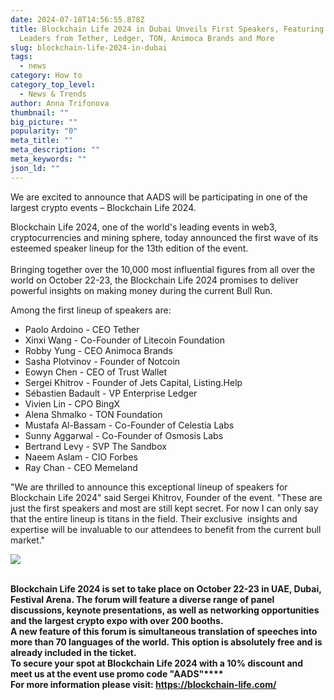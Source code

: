 ```yaml
---
date: 2024-07-18T14:56:55.878Z
title: Blockchain Life 2024 in Dubai Unveils First Speakers, Featuring Industry
  Leaders from Tether, Ledger, TON, Animoca Brands and More
slug: blockchain-life-2024-in-dubai
tags:
  - news
category: How to
category_top_level:
  - News & Trends
author: Anna Trifonova
thumbnail: ""
big_picture: ""
popularity: "0"
meta_title: ""
meta_description: ""
meta_keywords: ""
json_ld: ""
---
```

We are excited to announce that AADS will be participating in one of the largest crypto events – Blockchain Life 2024.

Blockchain Life 2024, one of the world's leading events in web3, cryptocurrencies and mining sphere, today announced the first wave of its esteemed speaker lineup for the 13th edition of the event.\
\
Bringing together over the 10,000 most influential figures from all over the world on October 22-23, the Blockchain Life 2024 promises to deliver powerful insights on making money during the current Bull Run.

Among the first lineup of speakers are:

* Paolo Ardoino - CEO Tether
* Xinxi Wang - Co-Founder of Litecoin Foundation
* Robby Yung - CEO Animoca Brands
* Sasha Plotvinov - Founder of Notcoin
* Eowyn Chen - CEO of Trust Wallet
* Sergei Khitrov - Founder of Jets Capital, Listing.Help
* Sébastien Badault - VP Enterprise Ledger
* Vivien Lin - CPO BingX
* Alena Shmalko - TON Foundation
* Mustafa Al-Bassam - Co-Founder of Celestia Labs
* Sunny Aggarwal - Co-Founder of Osmosis Labs
* Bertrand Levy - SVP The Sandbox
* Naeem Aslam - CIO Forbes
* Ray Chan - CEO Memeland

"We are thrilled to announce this exceptional lineup of speakers for Blockchain Life 2024" said Sergei Khitrov, Founder of the event. "These are just the first speakers and most are still kept secret. For now I can only say that the entire lineup is titans in the field. Their exclusive  insights and expertise will be invaluable to our attendees to benefit from the current bull market."

![](/blog/assets/16x9-banner-bl-october-2024-eng.png)

**\
Blockchain Life 2024 is set to take place on October 22-23 in UAE, Dubai, Festival Arena. The forum will feature a diverse range of panel discussions, keynote presentations, as well as networking opportunities and the largest crypto expo with over 200 booths.****\
A new feature of this forum is simultaneous translation of speeches into more than 70 languages ​​of the world. This option is absolutely free and is already included in the ticket.****\
To secure your spot at Blockchain Life 2024 with a 10% discount and meet us at the event use promo code "AADS"****\
For more information please visit: <https://blockchain-life.com/>**